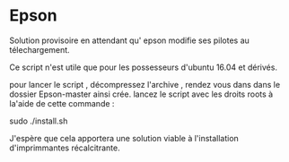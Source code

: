 # Epson

Solution provisoire en attendant qu'
epson modifie ses pilotes au télechargement.

Ce script n'est utile que pour les possesseurs d'ubuntu 16.04 et dérivés.

pour lancer le script , décompressez l'archive , rendez vous dans dans le dossier Epson-master ainsi crée.
lancez le script avec les droits roots à la'aide de cette commande :  

sudo ./install.sh

J'espère que cela apportera une solution viable à l'installation d'imprimmantes récalcitrante.
